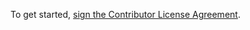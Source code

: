 To get started, <a href="https://cla-assistant.io/fiduswriter/fiduswriter">sign the Contributor License Agreement</a>.
